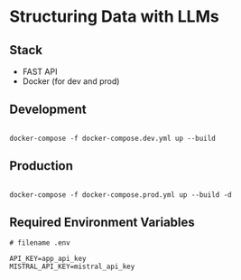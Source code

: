 # Structuring Data with LLMs

## Stack

- FAST API
- Docker (for dev and prod)

## Development

```

docker-compose -f docker-compose.dev.yml up --build

```

## Production

```

docker-compose -f docker-compose.prod.yml up --build -d

```

## Required Environment Variables

```
# filename .env

API_KEY=app_api_key
MISTRAL_API_KEY=mistral_api_key


```
